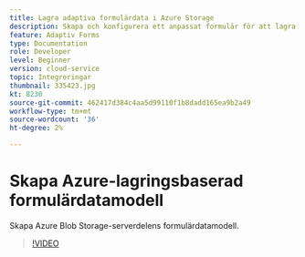 ```yaml
---
title: Lagra adaptiva formulärdata i Azure Storage
description: Skapa och konfigurera ett anpassat formulär för att lagra data i Azure Storage
feature: Adaptiv Forms
type: Documentation
role: Developer
level: Beginner
version: cloud-service
topic: Integreringar
thumbnail: 335423.jpg
kt: 8230
source-git-commit: 462417d384c4aa5d99110f1b8dadd165ea9b2a49
workflow-type: tm+mt
source-wordcount: '36'
ht-degree: 2%

---
```


# Skapa Azure-lagringsbaserad formulärdatamodell

Skapa Azure Blob Storage-serverdelens formulärdatamodell.

>[!VIDEO](https://video.tv.adobe.com/v/335423/?quality=12&learn=on)


